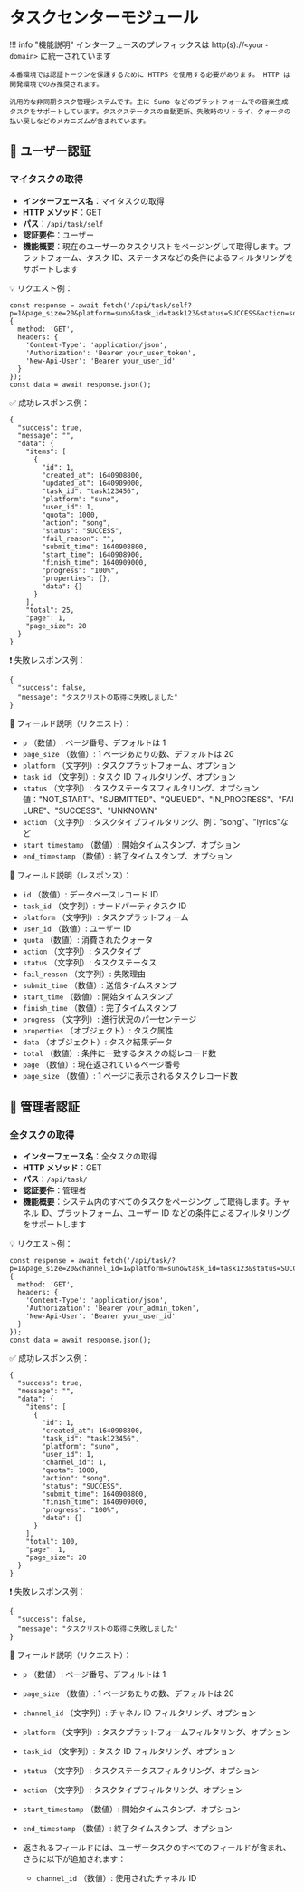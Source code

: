 # タスクセンターモジュール

!!! info "機能説明"
    インターフェースのプレフィックスは http(s)://`<your-domain>` に統一されています

    本番環境では認証トークンを保護するために HTTPS を使用する必要があります。 HTTP は開発環境でのみ推奨されます。

    汎用的な非同期タスク管理システムです。主に Suno などのプラットフォームでの音楽生成タスクをサポートしています。タスクステータスの自動更新、失敗時のリトライ、クォータの払い戻しなどのメカニズムが含まれています。

## 🔐 ユーザー認証

### マイタスクの取得

- **インターフェース名**：マイタスクの取得
- **HTTP メソッド**：GET
- **パス**：`/api/task/self`
- **認証要件**：ユーザー
- **機能概要**：現在のユーザーのタスクリストをページングして取得します。プラットフォーム、タスク ID、ステータスなどの条件によるフィルタリングをサポートします

💡 リクエスト例：

```
const response = await fetch('/api/task/self?p=1&page_size=20&platform=suno&task_id=task123&status=SUCCESS&action=song&start_timestamp=1640908800&end_timestamp=1640995200', {  
  method: 'GET',  
  headers: {  
    'Content-Type': 'application/json',  
    'Authorization': 'Bearer your_user_token',
    'New-Api-User': 'Bearer your_user_id'
  }  
});  
const data = await response.json();
```

✅ 成功レスポンス例：

```
{  
  "success": true,  
  "message": "",  
  "data": {  
    "items": [  
      {  
        "id": 1,  
        "created_at": 1640908800,  
        "updated_at": 1640909000,  
        "task_id": "task123456",  
        "platform": "suno",  
        "user_id": 1,  
        "quota": 1000,  
        "action": "song",  
        "status": "SUCCESS",  
        "fail_reason": "",  
        "submit_time": 1640908800,  
        "start_time": 1640908900,  
        "finish_time": 1640909000,  
        "progress": "100%",  
        "properties": {},  
        "data": {}  
      }  
    ],  
    "total": 25,  
    "page": 1,  
    "page_size": 20  
  }  
}
```

❗ 失敗レスポンス例：

```
{  
  "success": false,  
  "message": "タスクリストの取得に失敗しました"  
}
```

🧾 フィールド説明（リクエスト）：

- `p` （数値）: ページ番号、デフォルトは 1
- `page_size` （数値）: 1 ページあたりの数、デフォルトは 20
- `platform` （文字列）: タスクプラットフォーム、オプション 
- `task_id` （文字列）: タスク ID フィルタリング、オプション 
- `status` （文字列）: タスクステータスフィルタリング、オプション値："NOT_START"、"SUBMITTED"、"QUEUED"、"IN_PROGRESS"、"FAILURE"、"SUCCESS"、"UNKNOWN" 
- `action` （文字列）: タスクタイプフィルタリング、例："song"、"lyrics"など 
- `start_timestamp` （数値）: 開始タイムスタンプ、オプション
- `end_timestamp` （数値）: 終了タイムスタンプ、オプション

🧾 フィールド説明（レスポンス）：

- `id` （数値）: データベースレコード ID 
- `task_id` （文字列）: サードパーティタスク ID
- `platform` （文字列）: タスクプラットフォーム
- `user_id` （数値）: ユーザー ID
- `quota` （数値）: 消費されたクォータ 
- `action` （文字列）: タスクタイプ
- `status` （文字列）: タスクステータス
- `fail_reason` （文字列）: 失敗理由 
- `submit_time` （数値）: 送信タイムスタンプ
- `start_time` （数値）: 開始タイムスタンプ
- `finish_time` （数値）: 完了タイムスタンプ
- `progress` （文字列）: 進行状況のパーセンテージ 
- `properties` （オブジェクト）: タスク属性 
- `data` （オブジェクト）: タスク結果データ 
- `total` （数値）: 条件に一致するタスクの総レコード数
- `page` （数値）: 現在返されているページ番号
- `page_size` （数値）: 1 ページに表示されるタスクレコード数

## 🔐 管理者認証

### 全タスクの取得

- **インターフェース名**：全タスクの取得
- **HTTP メソッド**：GET
- **パス**：`/api/task/`
- **認証要件**：管理者
- **機能概要**：システム内のすべてのタスクをページングして取得します。チャネル ID、プラットフォーム、ユーザー ID などの条件によるフィルタリングをサポートします

💡 リクエスト例：

```
const response = await fetch('/api/task/?p=1&page_size=20&channel_id=1&platform=suno&task_id=task123&status=SUCCESS&action=song&start_timestamp=1640908800&end_timestamp=1640995200', {  
  method: 'GET',  
  headers: {  
    'Content-Type': 'application/json',  
    'Authorization': 'Bearer your_admin_token',
    'New-Api-User': 'Bearer your_user_id'
  }  
});  
const data = await response.json();
```

✅ 成功レスポンス例：

```
{  
  "success": true,  
  "message": "",  
  "data": {  
    "items": [  
      {  
        "id": 1,  
        "created_at": 1640908800,  
        "task_id": "task123456",  
        "platform": "suno",  
        "user_id": 1,  
        "channel_id": 1,  
        "quota": 1000,  
        "action": "song",  
        "status": "SUCCESS",  
        "submit_time": 1640908800,  
        "finish_time": 1640909000,  
        "progress": "100%",  
        "data": {}  
      }  
    ],  
    "total": 100,  
    "page": 1,  
    "page_size": 20  
  }  
}
```

❗ 失敗レスポンス例：

```
{  
  "success": false,  
  "message": "タスクリストの取得に失敗しました"  
}
```

🧾 フィールド説明（リクエスト）：

- `p` （数値）: ページ番号、デフォルトは 1
- `page_size` （数値）: 1 ページあたりの数、デフォルトは 20
- `channel_id` （文字列）: チャネル ID フィルタリング、オプション 
- `platform` （文字列）: タスクプラットフォームフィルタリング、オプション
- `task_id` （文字列）: タスク ID フィルタリング、オプション
- `status` （文字列）: タスクステータスフィルタリング、オプション
- `action` （文字列）: タスクタイプフィルタリング、オプション
- `start_timestamp` （数値）: 開始タイムスタンプ、オプション
- `end_timestamp` （数値）: 終了タイムスタンプ、オプション
- 返されるフィールドには、ユーザータスクのすべてのフィールドが含まれ、さらに以下が追加されます：

    - `channel_id` （数値）: 使用されたチャネル ID